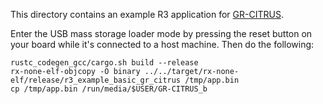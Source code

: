 This directory contains an example R3 application for [GR-CITRUS](https://www.renesas.com/us/en/products/gadget-renesas/boards/gr-citrus).

Enter the USB mass storage loader mode by pressing the reset button on your board while it's connected to a host machine. Then do the following:

```shell
rustc_codegen_gcc/cargo.sh build --release
rx-none-elf-objcopy -O binary ../../target/rx-none-elf/release/r3_example_basic_gr_citrus /tmp/app.bin
cp /tmp/app.bin /run/media/$USER/GR-CITRUS_b
```

